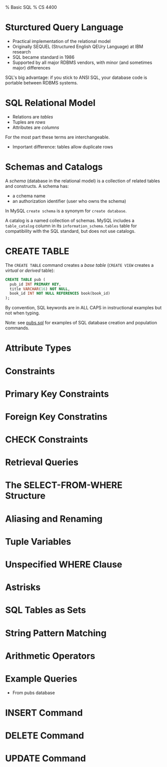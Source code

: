 % Basic SQL
% CS 4400

# Sturctured Query Language

- Practical implementation of the relational model
- Originally SEQUEL (Structured English QEUry Language) at IBM research
- SQL became standard in 1986
- Supported by all major RDBMS vendors, with minor (and sometimes major) differences

SQL's big advantage: if you stick to ANSI SQL, your database code is portable between RDBMS systems.

# SQL Relational Model

- Relations are *tables*
- Tuples are *rows*
- Attributes are *columns*

For the most part these terms are interchangeable.

- Important difference: tables allow duplicate rows

# Schemas and Catalogs

A *schema* (database in the relational model) is a collection of related tables and constructs. A schema has:

- a cchema name
- an authorization identifier (user who owns the schema)

In MySQL `create schema` is a synonym for `create database`.

A catalog is a named collection of schemas. MySQL includes a `table_catalog` column in its `information_schema.tables` table for compatibility with the SQL standard, but does not use catalogs.

# CREATE TABLE

The `CREATE TABLE` command creates a *base table* (`CREATE VIEW` creates a *virtual* or *derived* table):
```sql
CREATE TABLE pub (
  pub_id INT PRIMARY KEY,
  title VARCHAR(16) NOT NULL,
  book_id INT NOT NULL REFERENCES book(book_id)
);
```

By convention, SQL keywords are in ALL CAPS in instructional examples but not when typing.

Note: see [pubs.sql](http://www.cc.gatech.edu/~simpkins/teaching/gatech/cs4400/resources/pubs.sql) for examples of SQL database creation and population commands.

# Attribute Types



# Constraints

# Primary Key Constraints



# Foreign Key Constratins

# CHECK Constraints

# Retrieval Queries

# The SELECT-FROM-WHERE Structure

# Aliasing and Renaming

# Tuple Variables

# Unspecified WHERE Clause

# Astrisks

# SQL Tables as Sets

# String Pattern Matching

# Arithmetic Operators

# Example Queries

- From pubs database

# INSERT Command

# DELETE Command

# UPDATE Command
